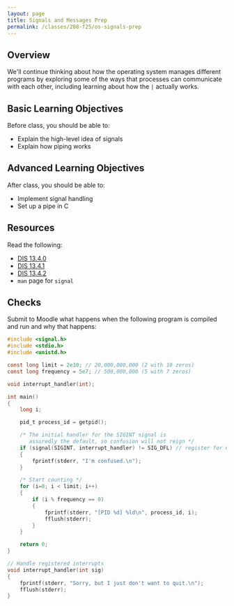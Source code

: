 ```yaml
---
layout: page
title: Signals and Messages Prep
permalink: /classes/208-f25/os-signals-prep
---
```


## Overview
We'll continue thinking about how the operating system manages different programs by exploring some of the ways that processes can communicate with each other, including learning about how the `|` actually works.

## Basic Learning Objectives
Before class, you should be able to:
* Explain the high-level idea of signals
* Explain how piping works

## Advanced Learning Objectives
After class, you should be able to:
* Implement signal handling
* Set up a pipe in C

## Resources
Read the following:
* [DIS 13.4.0](https://diveintosystems.org/book/C13-OS/ipc.html)
* [DIS 13.4.1](https://diveintosystems.org/book/C13-OS/ipc_signals.html)
* [DIS 13.4.2](https://diveintosystems.org/book/C13-OS/ipc_msging.html)
* `man` page for `signal`

## Checks
Submit to Moodle what happens when the following program is compiled and run and why that happens:

```c
#include <signal.h>
#include <stdio.h>
#include <unistd.h>

const long limit = 2e10; // 20,000,000,000 (2 with 10 zeros)
const long frequency = 5e7; // 500,000,000 (5 with 7 zeros)

void interrupt_handler(int);

int main()
{
    long i;

    pid_t process_id = getpid();

    /* The initial handler for the SIGINT signal is
       assuredly the default, so confusion will not reign */
    if (signal(SIGINT, interrupt_handler) != SIG_DFL) // register for CTRL-C
    {
        fprintf(stderr, "I'm confused.\n");
    }

    /* Start counting */
    for (i=0; i < limit; i++)
    {
        if (i % frequency == 0)
        {
            fprintf(stderr, "[PID %d] %ld\n", process_id, i);
            fflush(stderr);
        }
    }

    return 0;
}

// Handle registered interrupts
void interrupt_handler(int sig)
{
    fprintf(stderr, "Sorry, but I just don't want to quit.\n");
    fflush(stderr);
}
```